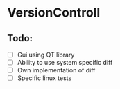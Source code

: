 # VersionControll
## Todo:
- [ ] Gui using QT library
- [ ] Ability to use system specific diff
- [ ] Own implementation of diff
- [ ] Specific linux tests
